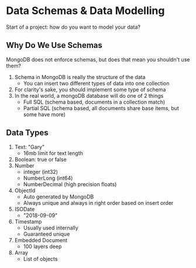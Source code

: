 # Data Schemas & Data Modelling

Start of a project: how do you want to model your data?

## Why Do We Use Schemas

MongoDB does not enforce schemas, but does that mean you shouldn't use them?

1. Schema in MongoDB is really the structure of the data
    - You can insert two different types of data into one collection
1. For clarity's sake, you should implement some type of schema
1. In the real world, a mongoDB database will do one of 2 things
    - Full SQL (schema based, documents in a collection match)
    - Partial SQL (schema based, all documents share base items, but some have more)

## Data Types

1. Text: "Gary"
    - 16mb limit for text length
1. Boolean: true or false
1. Number
    - integer (int32)
    - NumberLong (int64)
    - NumberDecimal (high precision floats)
1. ObjectId
    - Auto generated by MongoDB
    - Always unique and always in right order based on insert order
1. ISODate
    - "2018-09-09"
1. Timestamp
    - Usually used internally
    - Guaranteed unique
1. Embedded Document
    - 100 layers deep
1. Array
    - List of objects